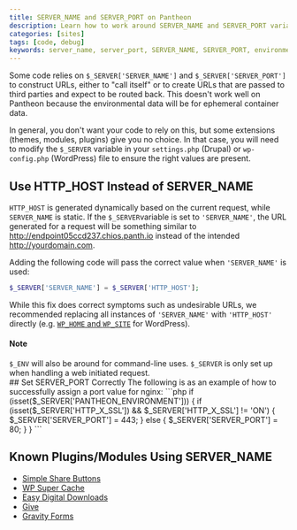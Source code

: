```yaml
---
title: SERVER_NAME and SERVER_PORT on Pantheon
description: Learn how to work around SERVER_NAME and SERVER_PORT variables in your Pantheon Website Management Platform environment configuration.
categories: [sites]
tags: [code, debug]
keywords: server_name, server_port, SERVER_NAME, SERVER_PORT, environment config, environment configuration, HTTP_HOST, $_SERVER, $_SERVER['SERVER_NAME'], $_SERVER['SERVER_PORT'], settings.php, wp-config.php, assign port value, port value, server name
---
```

Some code relies on `$_SERVER['SERVER_NAME']` and `$_SERVER['SERVER_PORT']` to construct URLs, either to "call itself" or to create URLs that are passed to third parties and expect to be routed back. This doesn't work well on Pantheon because the environmental data will be for ephemeral container data.

In general, you don't want your code to rely on this, but some extensions (themes, modules, plugins) give you no choice. In that case, you will need to modify the `$_SERVER` variable in your `settings.php` (Drupal) or `wp-config.php` (WordPress) file to ensure the right values are present.

## Use HTTP_HOST Instead of SERVER_NAME
`HTTP_HOST` is generated dynamically based on the current request, while `SERVER_NAME` is static. If the `$_SERVER`variable is set to `'SERVER_NAME'`, the URL generated for a request will be something similar to http://endpoint05ccd237.chios.panth.io instead of the intended http://yourdomain.com.

Adding the following code will pass the correct value when `'SERVER_NAME'` is used:
```php
$_SERVER['SERVER_NAME'] = $_SERVER['HTTP_HOST'];
```
While this fix does correct symptoms such as undesirable URLs, we recommended replacing all instances of `'SERVER_NAME'` with `'HTTP_HOST'` directly (e.g. [`WP_HOME` and `WP_SITE`](https://github.com/pantheon-systems/WordPress/blob/master/wp-config.php#L69-L71) for WordPress).

<div class="alert alert-info" role="alert">
<h4>Note</h4>
<code>$_ENV</code> will also be around for command-line uses. <code>$_SERVER</code> is only set up when handling a web initiated request.</div>
## Set SERVER_PORT Correctly
The following is as an example of how to successfully assign a port value for nginx:
```php
if (isset($_SERVER['PANTHEON_ENVIRONMENT'])) {
  if (isset($_SERVER['HTTP_X_SSL']) && $_SERVER['HTTP_X_SSL'] != 'ON') {
    $_SERVER['SERVER_PORT'] = 443;
  }
  else {
    $_SERVER['SERVER_PORT'] = 80;
  }
}
```

## Known Plugins/Modules Using SERVER_NAME
- [Simple Share Buttons](https://simplesharebuttons.com/plus/)
- [WP Super Cache](https://wordpress.org/support/plugin/wp-super-cache)
- [Easy Digital Downloads](https://wordpress.org/plugins/easy-digital-downloads/)
- [Give](https://wordpress.org/plugins/give/)
- [Gravity Forms](http://www.gravityforms.com/)
